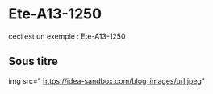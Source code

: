 # Ete-A13-1250
ceci est un exemple : Ete-A13-1250
## Sous titre
img src=" https://idea-sandbox.com/blog_images/url.jpeg"
